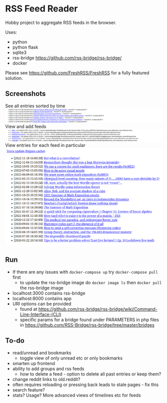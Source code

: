# RSS Feed Reader
Hobby project to aggregate RSS feeds in the browser.

Uses: 
- python
- python flask
- sqlite3
- rss-bridge https://github.com/rss-bridge/rss-bridge/
- docker

Please see https://github.com/FreshRSS/FreshRSS for a fully featured solution.

## Screenshots
See all entries sorted by time
![screenshot](images/sc1.png)
View and add feeds
![screenshot](images/sc2.png)
View entries for each feed in particular
![screenshot](images/sc3.png)

## Run
- If there are any issues with `docker-compose up` try `docker-compose pull` first
    - to update the rss-bridge image do `docker image ls` then `docker pull` the rss-bridge image
- localhost:3000 contains rss-bridge
- localhost:8000 contains app
- URI options can be provided 
    - found at https://github.com/rss-bridge/rss-bridge/wiki/Command-Line-Interface-(CLI)
    - specific params for a bridge found under PARAMETERS in php files in https://github.com/RSS-Bridge/rss-bridge/tree/master/bridges

## To-do
- read/unread and bookmarks
    - toggle view of only unread etc or only bookmarks
- smarten up frontend
- ability to add groups and rss feeds 
    - how to delete a feed - option to delete all past entries or keep them?
- change reddit links to old.reddit?
- often requires reloading or pressing back leads to stale pages - fix this
- search feature?
- stats? Usage? More advanced views of timelines etc for feeds